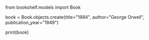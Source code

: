 from bookshelf.models import Book

book = Book.objects.create(title="1984", author="George Orwell", publication_year="1949")

print(book)